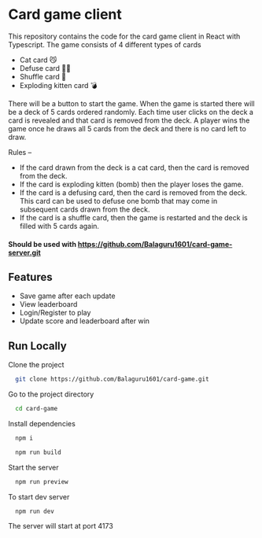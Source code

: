 # Card game client

This repository contains the code for the card game client in React with Typescript. The game consists of 4 different types of cards

-   Cat card 😼
-   Defuse card 🙅‍♂️
-   Shuffle card 🔀
-   Exploding kitten card 💣

There will be a button to start the game. When the game is started there will be a deck of 5 cards ordered randomly. Each time user clicks on the deck a card is revealed and that card is removed from the deck. A player wins the game once he draws all 5 cards from the deck and there is no card left to draw.

Rules –

-   If the card drawn from the deck is a cat card, then the card is removed from the deck.
-   If the card is exploding kitten (bomb) then the player loses the game.
-   If the card is a defusing card, then the card is removed from the deck. This card can be used to defuse one bomb that may come in subsequent cards drawn from the deck.
-   If the card is a shuffle card, then the game is restarted and the deck is filled with 5 cards again.

#### Should be used with https://github.com/Balaguru1601/card-game-server.git

## Features

-   Save game after each update
-   View leaderboard
-   Login/Register to play
-   Update score and leaderboard after win

## Run Locally

Clone the project

```bash
  git clone https://github.com/Balaguru1601/card-game.git
```

Go to the project directory

```bash
  cd card-game
```

Install dependencies

```bash
  npm i
```

```bash
  npm run build
```

Start the server

```bash
  npm run preview
```

To start dev server

```bash
  npm run dev
```

The server will start at port 4173
